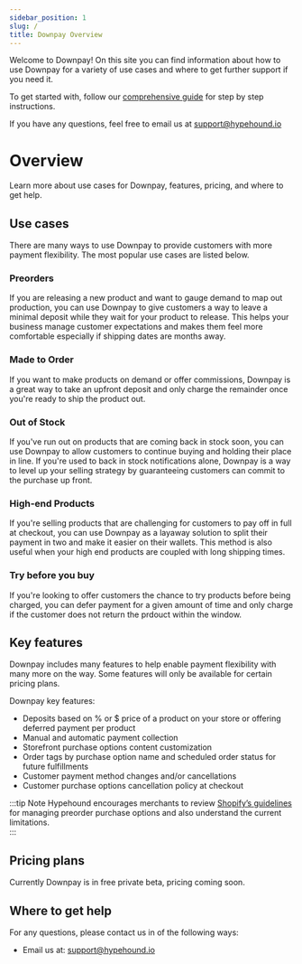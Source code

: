 ```yaml
---
sidebar_position: 1
slug: /
title: Downpay Overview
---
```


Welcome to Downpay! On this site you can find information about how to use Downpay for a variety of use cases and where to get further support if you need it.

To get started with, follow our [comprehensive guide](/initial-setup) for step by step instructions.

If you have any questions, feel free to email us at [support@hypehound.io](mailto:support@hypehound.io)

# Overview

Learn more about use cases for Downpay, features, pricing, and where to get help.

## Use cases

There are many ways to use Downpay to provide customers with more payment flexibility. The most popular use cases are listed below.

### Preorders

If you are releasing a new product and want to gauge demand to map out production, you can use Downpay to give customers a way to leave a minimal deposit while they wait for your product to release. This helps your business manage customer expectations and makes them feel more comfortable especially if shipping dates are months away.

### Made to Order

If you want to make products on demand or offer commissions, Downpay is a great way to take an upfront deposit and only charge the remainder once you're ready to ship the product out.

### Out of Stock

If you've run out on products that are coming back in stock soon, you can use Downpay to allow customers to continue buying and holding their place in line. If you're used to back in stock notifications alone, Downpay is a way to level up your selling strategy by guaranteeing customers can commit to the purchase up front. 

### High-end Products

If you're selling products that are challenging for customers to pay off in full at checkout, you can use Downpay as a layaway solution to split their payment in two and make it easier on their wallets. This method is also useful when your high end products are coupled with long shipping times.

### Try before you buy

If you're looking to offer customers the chance to try products before being charged, you can defer payment for a given amount of time and only charge if the customer does not return the prdouct within the window.

## Key features

Downpay includes many features to help enable payment flexibility with many more on the way. Some features will only be available for certain pricing plans.

Downpay key features:

* Deposits based on % or $ price of a product on your store or offering deferred payment per product
* Manual and automatic payment collection
* Storefront purchase options content customization 
* Order tags by purchase option name and scheduled order status for future fulfillments
* Customer payment method changes and/or cancellations
* Customer purchase options cancellation policy at checkout

:::tip Note
Hypehound encourages merchants to review [Shopify’s guidelines](https://help.shopify.com/en/manual/products/purchase-options/pre-orders) for managing preorder purchase options and also understand the current limitations.  
:::

## Pricing plans

Currently Downpay is in free private beta, pricing coming soon.

## Where to get help

For any questions, please contact us in of the following ways:


* Email us at: [support@hypehound.io](mailto:support@hypehound.io)
<!-- * Join our Discord community [here](https://discord.gg/9rfcd3jGUq) and engage with us and other merchants using Downpay -->

